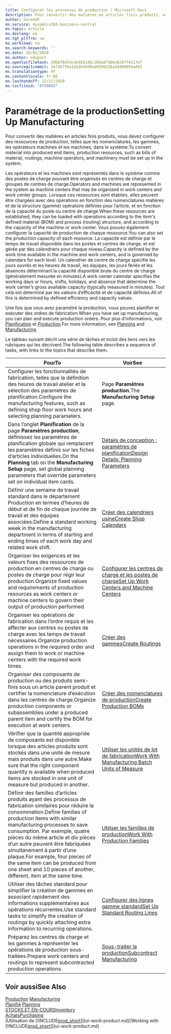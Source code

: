 ```yaml
---
title: Configurer les processus de production | Microsoft Docs
description: Pour convertir des matières en articles finis produits, vous devez configurer des ressources de production, telles que les nomenclatures, les gammes, les opérateurs machines et les machines, dans le système.
author: SorenGP
ms.service: dynamics365-business-central
ms.topic: article
ms.devlang: na
ms.tgt_pltfrm: na
ms.workload: na
ms.search.keywords: ''
ms.date: 10/01/2020
ms.author: edupont
ms.openlocfilehash: 29bb70d54c4e5bb1dbc366a8f566e8247f4117ef
ms.sourcegitcommit: 2e7307fbe1eb3b34d0ad9356226a19409054a402
ms.translationtype: HT
ms.contentlocale: fr-BE
ms.lasthandoff: 12/17/2020
ms.locfileid: "4759455"
---
```

# <a name="setting-up-manufacturing"></a><span data-ttu-id="5fd6a-103">Paramétrage de la production</span><span class="sxs-lookup"><span data-stu-id="5fd6a-103">Setting Up Manufacturing</span></span>
<span data-ttu-id="5fd6a-104">Pour convertir des matières en articles finis produits, vous devez configurer des ressources de production, telles que les nomenclatures, les gammes, les opérateurs machines et les machines, dans le système.</span><span class="sxs-lookup"><span data-stu-id="5fd6a-104">To convert material into produced end items, production resources, such as bills of material, routings, machine operators, and machinery must be set up in the system.</span></span>

<span data-ttu-id="5fd6a-105">Les opérateurs et les machines sont représentés dans le système comme des postes de charge pouvant être organisés en centres de charge et groupes de centres de charge.</span><span class="sxs-lookup"><span data-stu-id="5fd6a-105">Operators and machines are represented in the system as machine centers that may be organized in work centers and work center groups.</span></span> <span data-ttu-id="5fd6a-106">Lorsque ces ressources sont établies, elles peuvent être chargées avec des opérations en fonction des nomenclatures matières et de la structure (gamme) opératoire définies pour l’article, et en fonction de la capacité du poste ou centre de charge.</span><span class="sxs-lookup"><span data-stu-id="5fd6a-106">When these resources are established, they can be loaded with operations according to the item's defined material (BOM) and process (routing) structure, and according to the capacity of the machine or work center.</span></span> <span data-ttu-id="5fd6a-107">Vous pouvez également configurer la capacité de production de chaque ressource.</span><span class="sxs-lookup"><span data-stu-id="5fd6a-107">You can also set the production capacity of each resource.</span></span> <span data-ttu-id="5fd6a-108">La capacité est définie par le temps de travail disponible dans les postes et centres de charge, et est gérée par des calendriers pour chaque niveau.</span><span class="sxs-lookup"><span data-stu-id="5fd6a-108">Capacity is defined by the work time available in the machine and work centers, and is governed by calendars for each level.</span></span> <span data-ttu-id="5fd6a-109">Un calendrier de centre de charge spécifie les jours ouvrés et les heures de travail, les équipes, les jours fériés et les absences déterminant la capacité disponible brute du centre de charge (généralement mesurée en minutes).</span><span class="sxs-lookup"><span data-stu-id="5fd6a-109">A work center calendar specifies the working days or hours, shifts, holidays, and absence that determine the work center’s gross available capacity (typically measured in minutes).</span></span> <span data-ttu-id="5fd6a-110">Tout cela est déterminé par les valeurs d’efficacité et de capacité définies.</span><span class="sxs-lookup"><span data-stu-id="5fd6a-110">All of this is determined by defined efficiency and capacity values.</span></span>  

<span data-ttu-id="5fd6a-111">Une fois que vous avez paramétré la production, vous pouvez planifier et exécuter des ordres de fabrication.</span><span class="sxs-lookup"><span data-stu-id="5fd6a-111">When you have set up manufacturing, you can plan and execute production orders.</span></span> <span data-ttu-id="5fd6a-112">Pour plus d’informations, voir [Planification](production-planning.md) et [Production](production-manage-manufacturing.md).</span><span class="sxs-lookup"><span data-stu-id="5fd6a-112">For more information, see [Planning](production-planning.md) and [Manufacturing](production-manage-manufacturing.md).</span></span>  



 <span data-ttu-id="5fd6a-113">Le tableau suivant décrit une série de tâches et inclut des liens vers les rubriques qui les décrivent.</span><span class="sxs-lookup"><span data-stu-id="5fd6a-113">The following table describes a sequence of tasks, with links to the topics that describe them.</span></span>   

|<span data-ttu-id="5fd6a-114">**Pour**</span><span class="sxs-lookup"><span data-stu-id="5fd6a-114">**To**</span></span>|<span data-ttu-id="5fd6a-115">**Voir**</span><span class="sxs-lookup"><span data-stu-id="5fd6a-115">**See**</span></span>|  
|------------|-------------|  
|<span data-ttu-id="5fd6a-116">Configurer les fonctionnalités de fabrication, telles que la définition des heures de travail atelier et la sélection des paramètres de planification.</span><span class="sxs-lookup"><span data-stu-id="5fd6a-116">Configure the manufacturing features, such as defining shop floor work hours and selecting planning parameters.</span></span>|<span data-ttu-id="5fd6a-117">Page **Paramètres production**.</span><span class="sxs-lookup"><span data-stu-id="5fd6a-117">The **Manufacturing Setup** page.</span></span>|
|<span data-ttu-id="5fd6a-118">Dans l’onglet **Planification** de la page **Paramètres production**, définissez les paramètres de planification globale qui remplacent les paramètres définis sur les fiches d’articles individuelles.</span><span class="sxs-lookup"><span data-stu-id="5fd6a-118">On the **Planning** tab on the **Manufacturing Setup** page, set global planning parameters that override parameters set on individual item cards.</span></span>|[<span data-ttu-id="5fd6a-119">Détails de conception : paramètres de planification</span><span class="sxs-lookup"><span data-stu-id="5fd6a-119">Design Details: Planning Parameters</span></span>](design-details-planning-parameters.md)|
|<span data-ttu-id="5fd6a-120">Définir une semaine de travail standard dans le département Production en termes d’heures de début et de fin de chaque journée de travail et des équipes associées.</span><span class="sxs-lookup"><span data-stu-id="5fd6a-120">Define a standard working week in the manufacturing department in terms of starting and ending times of each work day and related work shift.</span></span>|[<span data-ttu-id="5fd6a-121">Créer des calendriers usine</span><span class="sxs-lookup"><span data-stu-id="5fd6a-121">Create Shop Calendars</span></span>](production-how-to-create-work-center-calendars.md)|  
|<span data-ttu-id="5fd6a-122">Organiser les exigences et les valeurs fixes des ressources de production en centres de charge ou postes de charge pour régir leur production.</span><span class="sxs-lookup"><span data-stu-id="5fd6a-122">Organize fixed values and requirements of production resources as work centers or machine centers to govern their output of production performed.</span></span>|[<span data-ttu-id="5fd6a-123">Configurer les centres de charge et les postes de charge</span><span class="sxs-lookup"><span data-stu-id="5fd6a-123">Set Up Work Centers and Machine Centers</span></span>](production-how-to-set-up-work-and-machine-centers.md)|
|<span data-ttu-id="5fd6a-124">Organiser les opérations de fabrication dans l’ordre requis et les affecter aux centres ou postes de charge avec les temps de travail nécessaires.</span><span class="sxs-lookup"><span data-stu-id="5fd6a-124">Organize production operations in the required order and assign them to work or machine centers with the required work times.</span></span>|[<span data-ttu-id="5fd6a-125">Créer des gammes</span><span class="sxs-lookup"><span data-stu-id="5fd6a-125">Create Routings</span></span>](production-how-to-create-routings.md)|
|<span data-ttu-id="5fd6a-126">Organiser des composants de production ou des produits semi-finis sous un article parent produit et certifier la nomenclature d’exécution dans les centres de charge.</span><span class="sxs-lookup"><span data-stu-id="5fd6a-126">Organize production components or subassemblies under a produced parent item and certify the BOM for execution at work centers.</span></span>|[<span data-ttu-id="5fd6a-127">Créer des nomenclatures de production</span><span class="sxs-lookup"><span data-stu-id="5fd6a-127">Create Production BOMs</span></span>](production-how-to-create-production-boms.md)|
|<span data-ttu-id="5fd6a-128">Vérifier que la quantité appropriée de composants est disponible lorsque des articles produits sont stockés dans une unité de mesure mais produits dans une autre.</span><span class="sxs-lookup"><span data-stu-id="5fd6a-128">Make sure that the right component quantity is available when produced items are stocked in one unit of measure but produced in another.</span></span>|[<span data-ttu-id="5fd6a-129">Utiliser les unités de lot de fabrication</span><span class="sxs-lookup"><span data-stu-id="5fd6a-129">Work With Manufacturing Batch Units of Measure</span></span>](production-how-to-use-the-manufacturing-batch-unit-of-measure.md)|  
|<span data-ttu-id="5fd6a-130">Définir des familles d’articles produits ayant des processus de fabrication similaires pour réduire la consommation.</span><span class="sxs-lookup"><span data-stu-id="5fd6a-130">Define families of production items with similar manufacturing processes to save consumption.</span></span> <span data-ttu-id="5fd6a-131">Par exemple, quatre pièces du même article et dix pièces d’un autre peuvent être fabriquées simultanément à partir d’une plaque.</span><span class="sxs-lookup"><span data-stu-id="5fd6a-131">For example, four pieces of the same item can be produced from one sheet and 10 pieces of another, different, item at the same time.</span></span>|[<span data-ttu-id="5fd6a-132">Utiliser les familles de production</span><span class="sxs-lookup"><span data-stu-id="5fd6a-132">Work With Production Families</span></span>](production-how-work-family.md)|
|<span data-ttu-id="5fd6a-133">Utiliser des tâches standard pour simplifier la création de gammes en associant rapidement des informations supplémentaires aux opérations récurrentes.</span><span class="sxs-lookup"><span data-stu-id="5fd6a-133">Use standard tasks to simplify the creation of routings by quickly attaching extra information to recurring operations.</span></span>|[<span data-ttu-id="5fd6a-134">Configurer des lignes gamme standard</span><span class="sxs-lookup"><span data-stu-id="5fd6a-134">Set Up Standard Routing Lines</span></span>](production-how-set-up-standard-routing-lines.md)|  
|<span data-ttu-id="5fd6a-135">Préparez les centres de charge et les gammes à représenter les opérations de production sous-traitées.</span><span class="sxs-lookup"><span data-stu-id="5fd6a-135">Prepare work centers and routings to represent subcontracted production operations.</span></span>|[<span data-ttu-id="5fd6a-136">Sous-traiter la production</span><span class="sxs-lookup"><span data-stu-id="5fd6a-136">Subcontract Manufacturing</span></span>](production-how-to-subcontract-manufacturing.md)|  

## <a name="see-also"></a><span data-ttu-id="5fd6a-137">Voir aussi</span><span class="sxs-lookup"><span data-stu-id="5fd6a-137">See Also</span></span>
<span data-ttu-id="5fd6a-138">[Production](production-manage-manufacturing.md)  </span><span class="sxs-lookup"><span data-stu-id="5fd6a-138">[Manufacturing](production-manage-manufacturing.md)  </span></span>  
<span data-ttu-id="5fd6a-139">[Planifié](production-planning.md) </span><span class="sxs-lookup"><span data-stu-id="5fd6a-139">[Planning](production-planning.md) </span></span>  
[<span data-ttu-id="5fd6a-140">STOCKS ET EN-COURS</span><span class="sxs-lookup"><span data-stu-id="5fd6a-140">Inventory</span></span>](inventory-manage-inventory.md)  
[<span data-ttu-id="5fd6a-141">Achats</span><span class="sxs-lookup"><span data-stu-id="5fd6a-141">Purchasing</span></span>](purchasing-manage-purchasing.md)  
<span data-ttu-id="5fd6a-142">[Utilisation de [!INCLUDE[prod_short](includes/prod_short.md)]](ui-work-product.md)</span><span class="sxs-lookup"><span data-stu-id="5fd6a-142">[Working with [!INCLUDE[prod_short](includes/prod_short.md)]](ui-work-product.md)</span></span>
